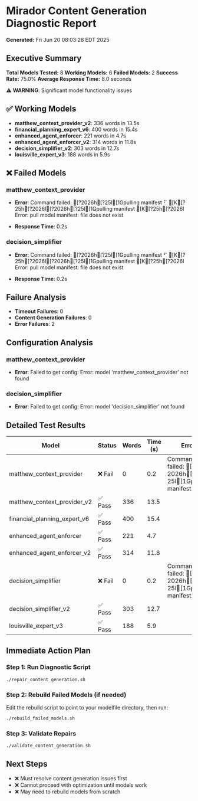# Mirador Content Generation Diagnostic Report

**Generated:** Fri Jun 20 08:03:28 EDT 2025

## Executive Summary

**Total Models Tested:** 8
**Working Models:** 6
**Failed Models:** 2
**Success Rate:** 75.0%
**Average Response Time:** 8.0 seconds

⚠️ **WARNING**: Significant model functionality issues

## ✅ Working Models

- **matthew_context_provider_v2**: 336 words in 13.5s
- **financial_planning_expert_v6**: 400 words in 15.4s
- **enhanced_agent_enforcer**: 221 words in 4.7s
- **enhanced_agent_enforcer_v2**: 314 words in 11.8s
- **decision_simplifier_v2**: 303 words in 12.7s
- **louisville_expert_v3**: 188 words in 5.9s

## ❌ Failed Models

### matthew_context_provider
- **Error**: Command failed: [?2026h[?25l[1Gpulling manifest ⠋ [K[?25h[?2026l[?2026h[?25l[1Gpulling manifest [K[?25h[?2026l
Error: pull model manifest: file does not exist

- **Response Time**: 0.2s

### decision_simplifier
- **Error**: Command failed: [?2026h[?25l[1Gpulling manifest ⠋ [K[?25h[?2026l[?2026h[?25l[1Gpulling manifest [K[?25h[?2026l
Error: pull model manifest: file does not exist

- **Response Time**: 0.2s

## Failure Analysis

- **Timeout Failures**: 0
- **Content Generation Failures**: 0
- **Error Failures**: 2

## Configuration Analysis

### matthew_context_provider
- **Error**: Failed to get config: Error: model 'matthew_context_provider' not found


### decision_simplifier
- **Error**: Failed to get config: Error: model 'decision_simplifier' not found


## Detailed Test Results

| Model | Status | Words | Time (s) | Error |
|-------|--------|-------|----------|-------|
| matthew_context_provider | ❌ Fail | 0 | 0.2 | Command failed: [?2026h[?25l[1Gpulling manifest... |
| matthew_context_provider_v2 | ✅ Pass | 336 | 13.5 |  |
| financial_planning_expert_v6 | ✅ Pass | 400 | 15.4 |  |
| enhanced_agent_enforcer | ✅ Pass | 221 | 4.7 |  |
| enhanced_agent_enforcer_v2 | ✅ Pass | 314 | 11.8 |  |
| decision_simplifier | ❌ Fail | 0 | 0.2 | Command failed: [?2026h[?25l[1Gpulling manifest... |
| decision_simplifier_v2 | ✅ Pass | 303 | 12.7 |  |
| louisville_expert_v3 | ✅ Pass | 188 | 5.9 |  |

## Immediate Action Plan

### Step 1: Run Diagnostic Script
```bash
./repair_content_generation.sh
```

### Step 2: Rebuild Failed Models (if needed)
Edit the rebuild script to point to your modelfile directory, then run:
```bash
./rebuild_failed_models.sh
```

### Step 3: Validate Repairs
```bash
./validate_content_generation.sh
```

## Next Steps

- ❌ Must resolve content generation issues first
- ❌ Cannot proceed with optimization until models work
- ❌ May need to rebuild models from scratch
